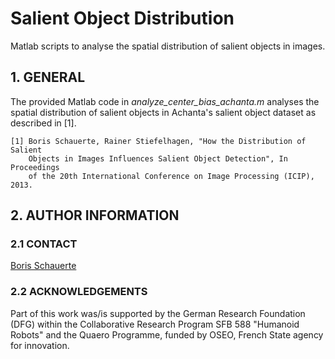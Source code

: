 Salient Object Distribution
===========================

Matlab scripts to analyse the spatial distribution of salient objects in images.

## 1. GENERAL

The provided Matlab code in *analyze_center_bias_achanta.m* analyses the
spatial distribution of salient objects in Achanta's salient object dataset
as described in [1].

    [1] Boris Schauerte, Rainer Stiefelhagen, "How the Distribution of Salient
        Objects in Images Influences Salient Object Detection", In Proceedings
        of the 20th International Conference on Image Processing (ICIP), 2013.

## 2. AUTHOR INFORMATION

### 2.1 CONTACT

  [Boris Schauerte](http://cvhci.anthropomatik.kit.edu/~bschauer/ "Boris Schauerte, Homepage")

### 2.2 ACKNOWLEDGEMENTS

  Part of this work was/is supported by the German Research Foundation (DFG)
  within the Collaborative Research Program SFB 588 "Humanoid Robots" and the
  Quaero Programme, funded by OSEO, French State agency for innovation.